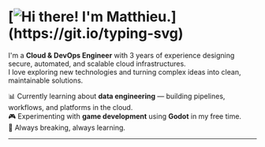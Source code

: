 # [![Hi there! I'm Matthieu.](https://readme-typing-svg.herokuapp.com?font=Ubuntu&size=40&pause=500&color=ED820E&vCenter=true&width=1000&lines=%F0%9F%9A%A3+Hi+there!+I'm+Matthieu.;%F0%9F%9A%A3+%E5%A4%A7%E5%AE%B6%E5%A5%BD%EF%BC%81%E6%88%91%E5%8F%AB%E9%BB%8E%E6%97%AD%E8%80%80%E3%80%82;%F0%9F%9A%A3+Salut+!+Je+m%E2%80%99appelle+Matthieu.;%F0%9F%9A%A3+%E3%81%93%E3%82%93%E3%81%AB%E3%81%A1%E3%81%AF%EF%BC%81%E3%83%9E%E3%83%81%E3%83%A5%E3%83%BC%E3%81%A7%E3%81%99%E3%80%82;%F0%9F%9A%A3+Hallo!+Ich+hei%C3%9Fe+Matthieu.;%F0%9F%9A%A3+%EC%95%88%EB%85%95%ED%95%98%EC%84%B8%EC%9A%94!+%EC%A0%80%EB%8A%94+%EB%A7%88%ED%8A%9C%EC%98%88%EC%9A%94.;%F0%9F%9A%A3+Hai!+Nama+saya+Matthieu.)](https://git.io/typing-svg)

I'm a **Cloud & DevOps Engineer** with 3 years of experience designing secure, automated, and scalable cloud infrastructures.  
I love exploring new technologies and turning complex ideas into clean, maintainable solutions.  

📊 Currently learning about **data engineering** — building pipelines, workflows, and platforms in the cloud.  
🎮 Experimenting with **game development** using **Godot** in my free time.  
🧠 Always breaking, always learning.

---
